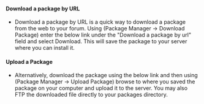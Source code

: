 #### Download a package by URL

-  Download a package by URL is a quick way to download a package from the web to your forum.  Using (Package Manager -> Download Package) enter the below link under the "Download a package by url" field and select Download.  This will save the package to your server where you can install it.

#### Upload a Package

-  Alternatively, download the package using the below link and then using (Package Manager -> Upload Package) browse to where you saved the package on your computer and upload it to the server.  You may also FTP the downloaded file directly to your packages directory.